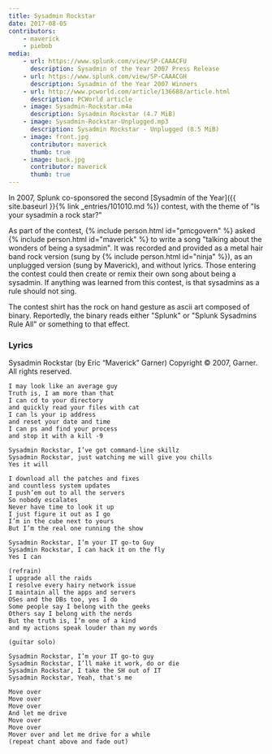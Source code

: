```yaml
---
title: Sysadmin Rockstar
date: 2017-08-05
contributors:
    - maverick
    - piebob
media: 
    - url: https://www.splunk.com/view/SP-CAAACFU
      description: Sysadmin of the Year 2007 Press Release
    - url: https://www.splunk.com/view/SP-CAAACGH
      description: Sysadmin of the Year 2007 Winners
    - url: http://www.pcworld.com/article/136688/article.html
      description: PCWorld article
    - image: Sysadmin-Rockstar.m4a
      description: Sysadmin Rockstar (4.7 MiB)
    - image: Sysadmin-Rockstar-Unplugged.mp3
      description: Sysadmin Rockstar - Unplugged (8.5 MiB)
    - image: front.jpg
      contributor: maverick
      thumb: true
    - image: back.jpg
      contributor: maverick
      thumb: true
---
```


In 2007, Splunk co-sponsored the second [Sysadmin of the Year]({{ site.baseurl }}{% link _entries/101010.md %}) contest, with the theme of "Is your sysadmin a rock star?" 

As part of the contest, {% include person.html id="pmcgovern" %} asked {% include person.html id="maverick" %} to write a song "talking about the wonders of being a sysadmin". It was recorded and provided as a metal hair band rock version (sung by {% include person.html id="ninja" %}), as an unplugged version (sung by Maverick), and without lyrics. Those entering the contest could then create or remix their own song about being a sysadmin. If anything was learned from this contest, is that sysadmins as a rule should not sing.

The contest shirt has the rock on hand gesture as ascii art composed of binary. Reportedly, the binary reads either "Splunk" or "Splunk Sysadmins Rule All" or something to that effect.

<h3>Lyrics</h3>
    Sysadmin Rockstar  (by Eric “Maverick” Garner)
    Copyright © 2007, Garner. All rights reserved.
     
    I may look like an average guy
    Truth is, I am more than that
    I can cd to your directory
    and quickly read your files with cat
    I can ls your ip address
    and reset your date and time
    I can ps and find your process
    and stop it with a kill -9
     
    Sysadmin Rockstar, I’ve got command-line skillz
    Sysadmin Rockstar, just watching me will give you chills
    Yes it will
     
    I download all the patches and fixes
    and countless system updates
    I push’em out to all the servers
    So nobody escalates
    Never have time to look it up
    I just figure it out as I go
    I’m in the cube next to yours
    But I’m the real one running the show
     
    Sysadmin Rockstar, I’m your IT go-to Guy
    Sysadmin Rockstar, I can hack it on the fly
    Yes I can
    
    (refrain)
    I upgrade all the raids
    I resolve every hairy network issue
    I maintain all the apps and servers
    OSes and the DBs too, yes I do
    Some people say I belong with the geeks
    Others say I belong with the nerds
    But the truth is, I’m one of a kind
    and my actions speak louder than my words
     
    (guitar solo)
    
    Sysadmin Rockstar, I’m your IT go-to guy
    Sysadmin Rockstar, I’ll make it work, do or die
    Sysadmin Rockstar, I take the SH out of IT
    Sysadmin Rockstar, Yeah, that's me
     
    Move over
    Move over
    Move over
    And let me drive
    Move over
    Move over
    Mover over and let me drive for a while
    (repeat chant above and fade out)

